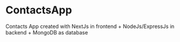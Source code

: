 # ContactsApp
Contacts App created with NextJs in frontend + NodeJs/ExpressJs in backend + MongoDB as database
